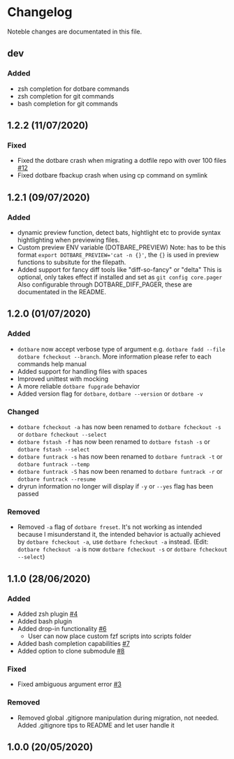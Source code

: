 # Changelog

Noteble changes are documentated in this file.

## dev

### Added

- zsh completion for dotbare commands
- zsh completion for git commands
- bash completion for git commands

## 1.2.2 (11/07/2020)

### Fixed

- Fixed the dotbare crash when migrating a dotfile repo with over 100 files [#12](https://github.com/kazhala/dotbare/issues/12)
- Fixed dotbare fbackup crash when using cp command on symlink

## 1.2.1 (09/07/2020)

### Added

- dynamic preview function, detect bats, hightlight etc to provide syntax hightlighting when previewing files.
- Custom preview ENV variable (DOTBARE_PREVIEW)
  Note: has to be this format `export DOTBARE_PREVIEW='cat -n {}'`, the `{}` is
  used in preview functions to subsitute for the filepath.
- Added support for fancy diff tools like "diff-so-fancy" or "delta"
  This is optional, only takes effect if installed and set as `git config core.pager`
  Also configurable through DOTBARE_DIFF_PAGER, these are documentated in the README.

## 1.2.0 (01/07/2020)

### Added

- `dotbare` now accept verbose type of argument e.g. `dotbare fadd --file` `dotbare fcheckout --branch`.
  More information please refer to each commands help manual
- Added support for handling files with spaces
- Improved unittest with mocking
- A more reliable `dotbare fupgrade` behavior
- Added version flag for `dotbare`, `dotbare --version` or `dotbare -v`

### Changed

- `dotbare fcheckout -a` has now been renamed to `dotbare fcheckout -s` or `dotbare fcheckout --select`
- `dotbare fstash -f` has now been renamed to `dotbare fstash -s` or `dotbare fstash --select`
- `dotbare funtrack -s` has now been renamed to `dotbare funtrack -t` or `dotbare funtrack --temp`
- `dotbare funtrack -S` has now been renamed to `dotbare funtrack -r` or `dotbare funtrack --resume`
- dryrun information no longer will display if `-y` or `--yes` flag has been passed

### Removed

- Removed `-a` flag of `dotbare freset`. It's not working as intended because I misunderstand it, the intended
  behavior is actually achieved by `dotbare fcheckout -a`, use `dotbare fcheckout -a` instead.
  (Edit: `dotbare fcheckout -a` is now `dotbare fcheckout -s` or `dotbare fcheckout --select`)

## 1.1.0 (28/06/2020)

### Added

- Added zsh plugin [#4](https://github.com/kazhala/dotbare/pull/4)
- Added bash plugin
- Added drop-in functionality [#6](https://github.com/kazhala/dotbare/pull/6)
  - User can now place custom fzf scripts into scripts folder
- Added bash completion capabilities [#7](https://github.com/kazhala/dotbare/pull/7)
- Added option to clone submodule [#8](https://github.com/kazhala/dotbare/issues/8)

### Fixed

- Fixed ambiguous argument error [#3](https://github.com/kazhala/dotbare/pull/3)

### Removed

- Removed global .gitignore manipulation during migration, not needed. Added .gitignore tips to README and
  let user handle it

## 1.0.0 (20/05/2020)
